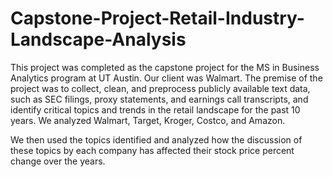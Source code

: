 # Capstone-Project-Retail-Industry-Landscape-Analysis

This project was completed as the capstone project for the MS in Business Analytics program at UT Austin. Our client was Walmart. The premise of the project was to collect, clean, and preprocess publicly available text data, such as SEC filings, proxy statements, and earnings call transcripts, and identify critical topics and trends in the retail landscape for the past 10 years. We analyzed Walmart, Target, Kroger, Costco, and Amazon. 

We then used the topics identified and analyzed how the discussion of these topics by each company has affected their stock price percent change over the years.
